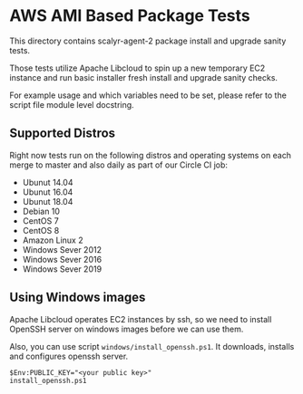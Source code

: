 # AWS AMI Based Package Tests

This directory contains scalyr-agent-2 package install and upgrade sanity
tests.

Those tests utilize Apache Libcloud to spin up a new temporary EC2 instance
and run basic installer fresh install and upgrade sanity checks.

For example usage and which variables need to be set, please refer to the
script file module level docstring.

## Supported Distros

Right now tests run on the following distros and operating systems on each merge to master and
also daily as part of our Circle CI job:

* Ubunut 14.04
* Ubunut 16.04
* Ubunut 18.04
* Debian 10
* CentOS 7
* CentOS 8
* Amazon Linux 2
* Windows Sever 2012
* Windows Sever 2016
* Windows Sever 2019

## Using Windows images

Apache Libcloud operates EC2 instances by ssh, so we need to install OpenSSH server on windows images
before we can use them.

Also, you can use script `windows/install_openssh.ps1`. It downloads, installs and configures openssh server.

```
$Env:PUBLIC_KEY="<your public key>"
install_openssh.ps1
```
